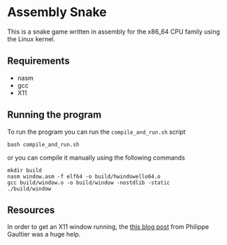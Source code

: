 # Assembly Snake
This is a snake game written in assembly for the x86_64 CPU family using the Linux kernel. 


## Requirements

* nasm
* gcc
* X11


## Running the program

To run the program you can run the `compile_and_run.sh` script

    bash compile_and_run.sh

or you can compile it manually using the following commands

    mkdir build
    nasm window.asm -f elf64 -o build/hwindowello64.o
    gcc build/window.o -o build/window -nostdlib -static
    ./build/window


## Resources

In order to get an X11 window running, the [this blog post]((https://gaultier.github.io/blog/x11_x64.html#2750592591-connecting-to-the-server)) from Philippe Gaultier was a huge help. 